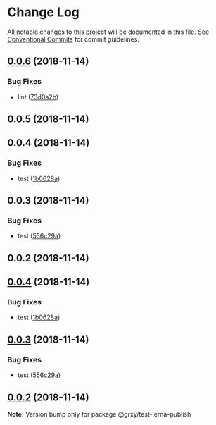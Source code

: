 # Change Log

All notable changes to this project will be documented in this file.
See [Conventional Commits](https://conventionalcommits.org) for commit guidelines.

## [0.0.6](https://github.com/grxy/grxy/compare/@grxy/test-lerna-publish@0.0.5...@grxy/test-lerna-publish@0.0.6) (2018-11-14)

### Bug Fixes

-   lint ([73d0a2b](https://github.com/grxy/grxy/commit/73d0a2b))

## 0.0.5 (2018-11-14)

## 0.0.4 (2018-11-14)

### Bug Fixes

-   test ([1b0628a](https://github.com/grxy/grxy/commit/1b0628a))

## 0.0.3 (2018-11-14)

### Bug Fixes

-   test ([556c29a](https://github.com/grxy/grxy/commit/556c29a))

## 0.0.2 (2018-11-14)

## [0.0.4](https://github.com/grxy/grxy/compare/v0.0.3...v0.0.4) (2018-11-14)

### Bug Fixes

-   test ([1b0628a](https://github.com/grxy/grxy/commit/1b0628a))

## [0.0.3](https://github.com/grxy/grxy/compare/v0.0.2...v0.0.3) (2018-11-14)

### Bug Fixes

-   test ([556c29a](https://github.com/grxy/grxy/commit/556c29a))

## [0.0.2](https://github.com/grxy/grxy/compare/v0.0.1...v0.0.2) (2018-11-14)

**Note:** Version bump only for package @grxy/test-lerna-publish
